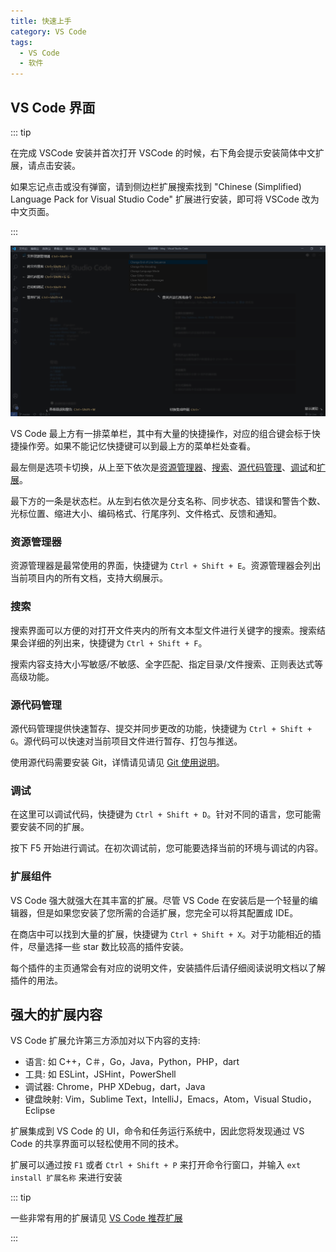 ```yaml
---
title: 快速上手
category: VS Code
tags:
  - VS Code
  - 软件
---
```


## VS Code 界面

::: tip

在完成 VSCode 安装并首次打开 VSCode 的时候，右下角会提示安装简体中文扩展，请点击安装。

如果忘记点击或没有弹窗，请到侧边栏扩展搜索找到 "Chinese (Simplified) Language Pack for Visual Studio Code" 扩展进行安装，即可将 VSCode 改为中文页面。

:::

![VSCode UI 页面](./assets/layout.png)

VS Code 最上方有一排菜单栏，其中有大量的快捷操作，对应的组合键会标于快捷操作旁。如果不能记忆快捷键可以到最上方的菜单栏处查看。

最左侧是选项卡切换，从上至下依次是[资源管理器](#资源管理器)、[搜索](#搜索)、[源代码管理](#源代码管理)、[调试](#调试)和[扩展](#扩展)。

最下方的一条是状态栏。从左到右依次是分支名称、同步状态、错误和警告个数、光标位置、缩进大小、编码格式、行尾序列、文件格式、反馈和通知。

### 资源管理器

资源管理器是最常使用的界面，快捷键为 `Ctrl + Shift + E`。资源管理器会列出当前项目内的所有文档，支持大纲展示。

### 搜索

搜索界面可以方便的对打开文件夹内的所有文本型文件进行关键字的搜索。搜索结果会详细的列出来，快捷键为 `Ctrl + Shift + F`。

搜索内容支持大小写敏感/不敏感、全字匹配、指定目录/文件搜索、正则表达式等高级功能。

### 源代码管理

源代码管理提供快速暂存、提交并同步更改的功能，快捷键为 `Ctrl + Shift + G`。源代码可以快速对当前项目文件进行暂存、打包与推送。

使用源代码需要安装 Git，详情请见请见 [Git 使用说明](../git/readme.md)。

### 调试

在这里可以调试代码，快捷键为 `Ctrl + Shift + D`。针对不同的语言，您可能需要安装不同的扩展。

按下 F5 开始进行调试。在初次调试前，您可能要选择当前的环境与调试的内容。

### 扩展组件

VS Code 强大就强大在其丰富的扩展。尽管 VS Code 在安装后是一个轻量的编辑器，但是如果您安装了您所需的合适扩展，您完全可以将其配置成 IDE。

在商店中可以找到大量的扩展，快捷键为 `Ctrl + Shift + X`。对于功能相近的插件，尽量选择一些 star 数比较高的插件安装。

每个插件的主页通常会有对应的说明文件，安装插件后请仔细阅读说明文档以了解插件的用法。

## 强大的扩展内容

VS Code 扩展允许第三方添加对以下内容的支持:

- 语言: 如 C++，C＃，Go，Java，Python，PHP，dart
- 工具: 如 ESLint，JSHint，PowerShell
- 调试器: Chrome，PHP XDebug，dart，Java
- 键盘映射: Vim，Sublime Text，IntelliJ，Emacs，Atom，Visual Studio，Eclipse

扩展集成到 VS Code 的 UI，命令和任务运行系统中，因此您将发现通过 VS Code 的共享界面可以轻松使用不同的技术。

扩展可以通过按 `F1` 或者 `Ctrl + Shift + P` 来打开命令行窗口，并输入 `ext install 扩展名称` 来进行安装

::: tip

一些非常有用的扩展请见 [VS Code 推荐扩展](extension.md#推荐扩展)

:::
